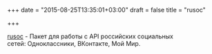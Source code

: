 +++
date = "2015-08-25T13:35:01+03:00"
draft = false
title = "rusoc"

+++

<p><a href="https://github.com/HnH/rusoc">rusoc</a>&nbsp;- Пакет для работы с API российских социальных сетей:&nbsp;Одноклассники, ВКонтакте, Мой Мир.</p>

